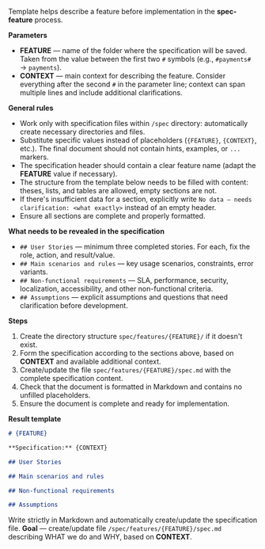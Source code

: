 <!-- spec-feature: specification -->

Template helps describe a feature before implementation in the **spec-feature** process.

**Parameters**

- **FEATURE** — name of the folder where the specification will be saved. Taken from the value between the first two `#` symbols (e.g., `#payments#` → `payments`).
- **CONTEXT** — main context for describing the feature. Consider everything after the second `#` in the parameter line; context can span multiple lines and include additional clarifications.

**General rules**

- Work only with specification files within `/spec` directory: automatically create necessary directories and files.
- Substitute specific values instead of placeholders (`{FEATURE}`, `{CONTEXT}`, etc.). The final document should not contain hints, examples, or `...` markers.
- The specification header should contain a clear feature name (adapt the **FEATURE** value if necessary).
- The structure from the template below needs to be filled with content: theses, lists, and tables are allowed, empty sections are not.
- If there's insufficient data for a section, explicitly write `No data — needs clarification: <what exactly>` instead of an empty header.
- Ensure all sections are complete and properly formatted.

**What needs to be revealed in the specification**

- `## User Stories` — minimum three completed stories. For each, fix the role, action, and result/value.
- `## Main scenarios and rules` — key usage scenarios, constraints, error variants.
- `## Non-functional requirements` — SLA, performance, security, localization, accessibility, and other non-functional criteria.
- `## Assumptions` — explicit assumptions and questions that need clarification before development.

**Steps**

1. Create the directory structure `spec/features/{FEATURE}/` if it doesn't exist.
2. Form the specification according to the sections above, based on **CONTEXT** and available additional context.
3. Create/update the file `spec/features/{FEATURE}/spec.md` with the complete specification content.
4. Check that the document is formatted in Markdown and contains no unfilled placeholders.
5. Ensure the document is complete and ready for implementation.

**Result template**

```md
# {FEATURE}

**Specification:** {CONTEXT}

## User Stories

## Main scenarios and rules

## Non-functional requirements

## Assumptions

```

Write strictly in Markdown and automatically create/update the specification file. **Goal** — create/update file `/spec/features/{FEATURE}/spec.md` describing WHAT we do and WHY, based on **CONTEXT**.
